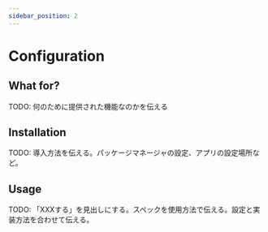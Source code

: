 ```yaml
---
sidebar_position: 2
---
```


# Configuration

## What for?

TODO: 何のために提供された機能なのかを伝える

## Installation

TODO: 導入方法を伝える。パッケージマネージャの設定、アプリの設定場所など。

## Usage

TODO: 「XXXする」を見出しにする。スペックを使用方法で伝える。設定と実装方法を合わせて伝える。

